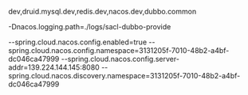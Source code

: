 dev,druid.mysql.dev,redis.dev,nacos.dev,dubbo.common

-Dnacos.logging.path=./logs/sacl-dubbo-provide

--spring.cloud.nacos.config.enabled=true
--spring.cloud.nacos.config.namespace=3131205f-7010-48b2-a4bf-dc046ca47999
--spring.cloud.nacos.config.server-addr=139.224.144.145:8080
--spring.cloud.nacos.discovery.namespace=3131205f-7010-48b2-a4bf-dc046ca47999
